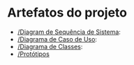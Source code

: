 # Artefatos do projeto

- [/Diagram de Sequência de Sistema](./Diagram%20de%20Sequ%C3%AAncia%20de%20Sistema/README.md):
- [/Diagrama de Caso de Uso](./Diagrama%20de%20Caso%20de%20Uso/README.md):
- [/Diagrama de Classes](./Diagrama%20de%20Classes/README.md):
- [/Protótipos](./Protótipos/README.md)
